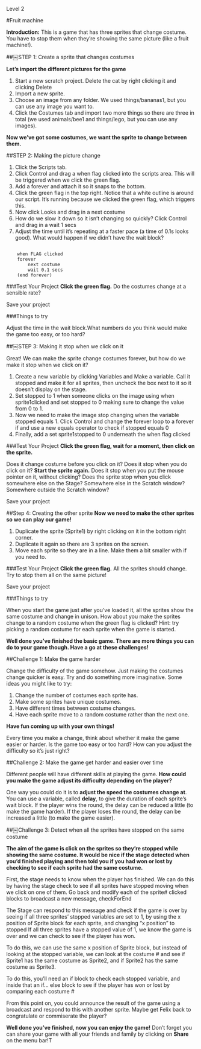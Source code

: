 Level 2

#Fruit machine

__Introduction:__This is a game that has three sprites that change costume. You have to stop them when they’re showing the same picture (like a fruit machine!).
##￼STEP 1: Create a sprite that changes costumes
__Let’s import the different pictures for the game__1. Start a new scratch project. Delete the cat by right clicking it and clicking Delete2. Import a new sprite.3. Choose an image from any folder. We used things/bananas1, but you canuse any image you want to.4. Click the Costumes tab and import two more things so there are three in total(we used animals/bee1 and things/lego, but you can use any images).__Now we’ve got some costumes, we want the sprite to change between them.__##STEP 2: Making the picture change

1. Click the Scripts tab.2. Click Control and drag a when flag clicked into the scripts area. This will betriggered when we click the green flag.3. Add a forever and attach it so it snaps to the bottom.4. Click the green flag in the top right. Notice that a white outline is around our script. It’s running because we clicked the green flag, which triggers this.5. Now click Looks and drag in a next costume6. How do we slow it down so it isn’t changing so quickly? Click Control and drag in a wait 1 secs7. Adjust the time until it’s repeating at a faster pace (a time of 0.1s looks good). What would happen if we didn’t have the wait block?

```scratch
	when FLAG clicked	forever		
		next costume
		wait 0.1 secs
	(end forever)
```

###Test Your Project__Click the green flag.__ 
Do the costumes change at a sensible rate?
Save your project
###Things to try
Adjust the time in the wait block.What numbers do you think would make the game too easy, or too hard?##￼STEP 3: Making it stop when we click on it
Great! We can make the sprite change costumes forever, but how do we make it stop when we click on it?1. Create a new variable by clicking Variables and Make a variable. Call it stopped and make it for all sprites, then uncheck the box next to it so it doesn’t display on the stage.2. Set stopped to 1 when someone clicks on the image usingwhen sprite1clicked and set stopped to 0 making sure to change the value from 0 to 1.
3. Now we need to make the image stop changing when the variable stopped equals 1. Click Control and change the forever loop to a forever if and use a new equals operator to check if stopped equals 0
4. Finally, add a set sprite1stopped to 0 underneath the when flag clicked

###Test Your Project__Click the green flag, wait for a moment, then click on the sprite.__ 

Does it change costume before you click on it? 
Does it stop when you do click on it?
__Start the sprite again.__ Does it stop when you put the mouse pointer on it, without clicking? Does the sprite stop when you click somewhere else on the Stage? Somewhere else in the Scratch window? Somewhere outside the Scratch window?
Save your project
##Step 4: Creating the other sprite
__Now we need to make the other sprites so we can play our game!__1. Duplicate the sprite (Sprite1) by right clicking on it in the bottom right corner.2. Duplicate it again so there are 3 sprites on the screen.3. Move each sprite so they are in a line. Make them a bit smaller with if you need to.
###Test Your Project__Click the green flag.__ All the sprites should change. Try to stop them all on the same picture!
Save your project
###Things to try
When you start the game just after you’ve loaded it, all the sprites show the same costume and change in unison. How about you make the sprites change to a random costume when the green flag is clicked?Hint: try picking a random costume for each sprite when the game is started.__Well done you’ve finished the basic game. There are more things you can do to your game though. Have a go at these challenges!__
##Challenge 1: Make the game harder
Change the difficulty of the game somehow. Just making the costumes change quicker is easy. Try and do something more imaginative. Some ideas you might like to try:1. Change the number of costumes each sprite has.2. Make some sprites have unique costumes.3. Have different times between costume changes.4. Have each sprite move to a random costume rather than the next one. 
__Have fun coming up with your own things!__Every time you make a change, think about whether it make the game easier or harder. Is the game too easy or too hard? How can you adjust the difficulty so it’s just right?
##Challenge 2: Make the game get harder and easier over timeDifferent people will have different skills at playing the game. __How could you make the game adjust its difficulty depending on the player?__One way you could do it is to __adjust the speed the costumes change at__. You can use a variable, called __delay__, to give the duration of each sprite’s wait block. If the player wins the round, the delay can be reduced a little (to make the game harder). If the player loses the round, the delay can be increased a little (to make the game easier).
##￼Challenge 3: Detect when all the sprites have stopped on the same costume
__The aim of the game is click on the sprites so they’re stopped while showing the same costume. It would be nice if the stage detected when you’d finished playing and then told you if you had won or lost by checking to see if each sprite had the same costume.__
First, the stage needs to know when the player has finished. We can do this by having the stage check to see if all sprites have stopped moving when we click on one of them. Go back and modify each of the sprite# clicked blocks to broadcast a new message, checkForEndThe Stage can respond to this message and check if the game is over by seeing if all three sprites’ stopped variables are set to 1, by using the x position of Sprite block for each sprite, and changing “x position” to stopped If all three sprites have a stopped value of 1, we know the game is over and we can check to see if the player has won.To do this, we can use the same x position of Sprite block, but instead of looking at the stopped variable, we can look at the costume # and see if Sprite1 has the same costume as Sprite2, and if Sprite2 has the same costume as Sprite3.To do this, you’ll need an if block to check each stopped variable, and inside that an if... else block to see if the player has won or lost by comparing eachcostume #
From this point on, you could announce the result of the game using a broadcast and respond to this with another sprite. Maybe get Felix back to congratulate or commiserate the player?
__Well done you’ve finished, now you can enjoy the game!__Don’t forget you can share your game with all your friends and family by clicking on __Share__ on the menu bar!T